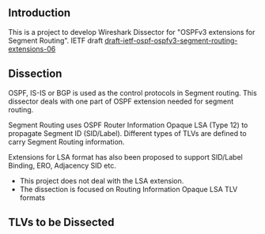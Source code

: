 ## Introduction

This is a project to develop Wireshark Dissector for "OSPFv3 extensions for Segment Routing". 
IETF draft [draft-ietf-ospf-ospfv3-segment-routing-extensions-06](https://tools.ietf.org/html/draft-ietf-ospf-ospfv3-segment-routing-extensions-06)

## Dissection

OSPF, IS-IS or BGP is used as the control protocols in Segment routing. This dissector deals with one part of OSPF extension needed for segment routing.

Segment Routing uses OSPF Router Information Opaque LSA (Type 12) to propagate Segment ID (SID/Label). Different types of TLVs are defined to carry Segment Routing information. 

Extensions for LSA format has also been proposed to support SID/Label Binding, ERO, Adjacency SID etc. 

  - This project does not deal with the LSA extension. 
  - The dissection is focused on Routing Information Opaque LSA TLV formats

## TLVs to be Dissected

